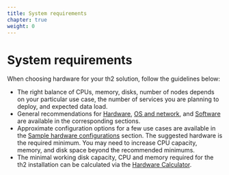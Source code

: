 ```yaml
---
title: System requirements
chapter: true
weight: 0
---
```

# System requirements
When choosing hardware for your th2 solution, follow the guidelines below:
- The right balance of CPUs, memory, disks, number of nodes depends on your particular use case, the number of services you are planning to deploy, and expected data load.
- General recommendations for [Hardware](./requirements/hardware), [OS and network](./requirements/os-and-network), and [Software](./requirements/software) are available in the corresponding sections.
- Approximate configuration options for a few use cases are available in the [Sample hardware configurations](./requirements/hardware#sample-hardware-configurations) section.
  The suggested hardware is the required minimum. You may need to increase CPU capacity, memory,
  and disk space beyond the recommended minimums.
- The minimal working disk capacity, CPU and memory required for the th2 installation can be calculated via the [Hardware Calculator](./requirements/hardware#minimal-hardware-requirements-calculator).
